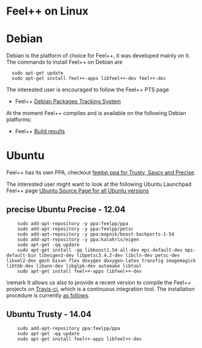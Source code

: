 Feel++ on Linux 
===============

# Debian

Debian is the platform of choice for Feel++, it was developed mainly
on it. The commands to install Feel++ on Debian are

```
  sudo apt-get update
  sudo apt-get install feel++-apps libfeel++-dev feel++-doc
```

The interested user is encouraged to follow the Feel++ PTS page
* Feel++ <a href="http://packages.qa.debian.org/f/feel%2B%2B.html">Debian Packages Tracking System</a>

At the moment Feel++ compiles and is available on the following Debian
platforms:
* Feel++ <a href="https://buildd.debian.org/status/package.php?p=feel%2b%2b">Build results</a>

#  Ubuntu
Feel++ has its own PPA, checkout <a href="https://launchpad.net/~feelpp/+archive/ppa">feelpp ppa for Trusty, Saucy and Precise</a>.

The interested user might want to look at the following Ubuntu Launchpad Feel++ page <a href="https://launchpad.net/ubuntu/+source/feel++">Ubuntu Source
  Page for all Ubuntu versions</a>

## precise Ubuntu Precise - 12.04
```
	sudo add-apt-repository -y ppa:feelpp/ppa
	sudo add-apt-repository -y ppa:feelpp/petsc
	sudo add-apt-repository -y ppa:mapnik/boost-backports-1-54
	sudo add-apt-repository -y ppa:kalakris/eigen
	sudo apt-get -qq update
	sudo apt-get install -qq libboost1.54-all-dev mpi-default-dev mpi-default-bin libeigen3-dev libpetsc3.4.2-dev libcln-dev petsc-dev libxml2-dev gmsh bison flex doxygen doxygen-latex transfig imagemagick libtbb-dev libann-dev libglpk-dev automake libtool
	sudo apt-get install feel++-apps libfeel++-dev
```

\remark 
It allows us also to provide a recent version to compile the Feel++ projects on <a href="https://travis-ci.org/feelpp/feelpp">Travis-ci</a>, which is a continuous integration tool. 
The installation procedure is currently <a href="https://github.com/feelpp/feelpp/blob/develop/.travis.yml">as follows</a>.

## Ubuntu Trusty - 14.04
```
	sudo add-apt-repository ppa:feelpp/ppa
	sudo apt-get -qq update
	sudo apt-get install feel++-apps libfeel++-dev
```


